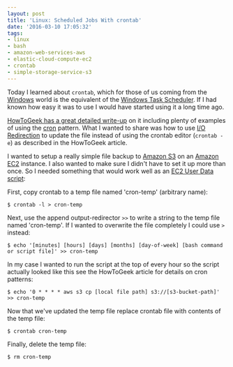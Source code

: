 ```yaml
---
layout: post
title: 'Linux: Scheduled Jobs With crontab'
date: '2016-03-10 17:05:32'
tags:
- linux
- bash
- amazon-web-services-aws
- elastic-cloud-compute-ec2
- crontab
- simple-storage-service-s3
---
```


Today I learned about `crontab`, which for those of us coming from the [Windows](https://en.wikipedia.org/wiki/Microsoft_Windows) world is the equivalent of the [Windows Task Scheduler](https://en.wikipedia.org/wiki/Windows_Task_Scheduler). If I had known how easy it was to use I would have started using it a long time ago.

[HowToGeek has a great detailed write-up](http://www.howtogeek.com/101288/how-to-schedule-tasks-on-linux-an-introduction-to-crontab-files/) on it including plenty of examples of using the [cron](https://en.wikipedia.org/wiki/Cron) pattern. What I wanted to share was how to use [I/O Redirection](https://en.wikipedia.org/wiki/Redirection_(computing)) to update the file instead of using the crontab editor (`crontab -e`) as described in the HowToGeek article.

I wanted to setup a really simple file backup to [Amazon S3](https://en.wikipedia.org/wiki/Amazon_S3) on an [Amazon EC2](https://en.wikipedia.org/wiki/Amazon_Elastic_Compute_Cloud) instance. I also wanted to make sure I didn't have to set it up more than once. So I needed something that would work well as an [EC2 User Data script](http://docs.aws.amazon.com/AmazonECS/latest/developerguide/launch_container_instance.html#instance-launch-user-data-step):

First, copy crontab to a temp file named 'cron-temp' (arbitrary name):

    $ crontab -l > cron-temp

Next, use the append output-redirector `>>` to write a string to the temp file named 'cron-temp'. If I wanted to overwrite the file completely I could use `>` instead:

    $ echo '[minutes] [hours] [days] [months] [day-of-week] [bash command or script file]' >> cron-temp

In my case I wanted to run the script at the top of every hour so the script actually looked like this see the HowToGeek article for details on cron patterns:

    $ echo '0 * * * * aws s3 cp [local file path] s3://[s3-bucket-path]' >> cron-temp

Now that we've updated the temp file replace crontab file with contents of the temp file:

    $ crontab cron-temp

Finally, delete the temp file:

    $ rm cron-temp
    
